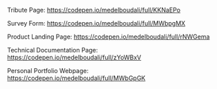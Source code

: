 Tribute Page: https://codepen.io/medelboudali/full/KKNaEPo

Survey Form: https://codepen.io/medelboudali/full/MWbpgMX

Product Landing Page: https://codepen.io/medelboudali/full/rNWGema

Technical Documentation Page: https://codepen.io/medelboudali/full/zYoWBxV

Personal Portfolio Webpage: https://codepen.io/medelboudali/full/MWbGpGK
